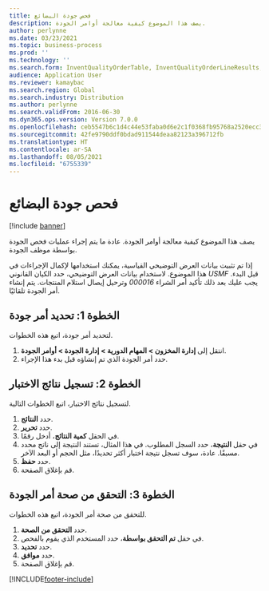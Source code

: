 ```yaml
---
title: فحص جودة البضائع
description: يصف هذا الموضوع كيفية معالجة أوامر الجودة.
author: perlynne
ms.date: 03/23/2021
ms.topic: business-process
ms.prod: ''
ms.technology: ''
ms.search.form: InventQualityOrderTable, InventQualityOrderLineResults, HcmWorkerLookUp
audience: Application User
ms.reviewer: kamaybac
ms.search.region: Global
ms.search.industry: Distribution
ms.author: perlynne
ms.search.validFrom: 2016-06-30
ms.dyn365.ops.version: Version 7.0.0
ms.openlocfilehash: ceb5547b6c1d4c44e53faba0d6e2c1f0368fb95768a2520ecc39066ff73a03d2
ms.sourcegitcommit: 42fe9790ddf0bdad911544deaa82123a396712fb
ms.translationtype: HT
ms.contentlocale: ar-SA
ms.lasthandoff: 08/05/2021
ms.locfileid: "6755339"
---
```

# <a name="inspect-the-quality-of-goods"></a>فحص جودة البضائع

[!include [banner](../../includes/banner.md)]

يصف هذا الموضوع كيفية معالجة أوامر الجودة. عادة ما يتم إجراء عمليات فحص الجودة بواسطة موظف الجودة.

إذا تم تثبيت بيانات العرض التوضيحي القياسية، يمكنك استخدامها لإكمال الإجراءات في هذا الموضوع. لاستخدام بيانات العرض التوضيحي، حدد الكيان القانوني *USMF* قبل البدء. يجب عليك بعد ذلك تأكيد أمر الشراء *000016* وترحيل إيصال استلام المنتجات. يتم إنشاء أمر الجودة تلقائيًا.

## <a name="step-1-select-a-quality-order"></a>الخطوة 1: تحديد أمر جودة

لتحديد أمر جودة، اتبع هذه الخطوات.

1. انتقل إلى‬ **‏‫إدارة المخزون \> المهام الدورية‬ \> إدارة الجودة \> أوامر الجودة**.
1. حدد أمر الجودة الذي تم إنشاؤه قبل بدء هذا الإجراء.

## <a name="step-2-record-test-results"></a>الخطوة 2: تسجيل نتائج الاختبار

لتسجيل نتائج الاختبار، اتبع الخطوات التالية.

1. حدد **النتائج**.
1. حدد **تحرير**.
1. في الحقل **كمية النتائج‬**، أدخل رقمًا.
1. في حقل **النتيجة**، حدد السجل المطلوب. في هذا المثال، تستند النتيجة إلى ناتج محدد مسبقًا. عادة، سوف تسجل نتيجة اختبار أكثر تحديدًا، مثل الحجم أو البعد الآخر.
1. حدد **حفظ**.
1. قم بإغلاق الصفحة.

## <a name="step-3-validate-the-quality-order"></a>الخطوة 3: التحقق من صحة أمر الجودة

للتحقق من صحة أمر الجودة، اتبع هذه الخطوات.

1. حدد **التحقق من الصحة**.
1. في حقل **تم التحقق بواسطة**، حدد المستخدم الذي يقوم بالفحص.
1. حدد **تحديد**.
1. حدد **موافق**.
1. قم بإغلاق الصفحة.

[!INCLUDE[footer-include](../../../includes/footer-banner.md)]

